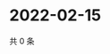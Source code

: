 # 2022-02-15

共 0 条

<!-- BEGIN WEIBO -->
<!-- 最后更新时间 Tue Feb 15 2022 21:16:25 GMT+0800 (China Standard Time) -->

<!-- END WEIBO -->
